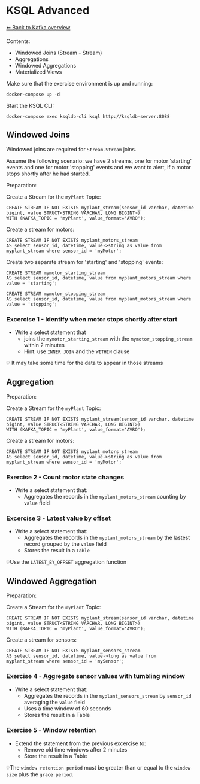 # KSQL Advanced

[⬅️ Back to Kafka overview](README.md)

Contents:
- Windowed Joins (Stream - Stream)
- Aggregations
- Windowed Aggregations
- Materialized Views

Make sure that the exercise environment is up and running:

```
docker-compose up -d
```

Start the KSQL CLI:

```
docker-compose exec ksqldb-cli ksql http://ksqldb-server:8088
```

## Windowed Joins
Windowed joins are required for `Stream-Stream` joins.

Assume the following scenario: we have 2 streams, one for motor 'starting' events and one for motor 'stopping' events and we want to 
alert, if a motor stops shortly after he had started.

Preparation:

Create a Stream for the `myPlant` Topic:
```
CREATE STREAM IF NOT EXISTS myplant_stream(sensor_id varchar, datetime bigint, value STRUCT<STRING VARCHAR, LONG BIGINT>) 
WITH (KAFKA_TOPIC = 'myPlant', value_format='AVRO');
```

Create a stream for motors:
```
CREATE STREAM IF NOT EXISTS myplant_motors_stream
AS select sensor_id, datetime, value->string as value from myplant_stream where sensor_id = 'myMotor';
```

Create two separate stream for 'starting' and 'stopping' events:
```
CREATE STREAM mymotor_starting_stream
AS select sensor_id, datetime, value from myplant_motors_stream where value = 'starting';
```

```
CREATE STREAM mymotor_stopping_stream
AS select sensor_id, datetime, value from myplant_motors_stream where value = 'stopping';
```

### Excercise 1 - Identify when motor stops shortly after start

- Write a select statement that
  - joins the `mymotor_starting_stream` with the `mymotor_stopping_stream` within 2 minutes
  - Hint: use `INNER JOIN` and the `WITHIN` clause

💡 It may take some time for the data to appear in those streams

## Aggregation

Preparation:

Create a Stream for the `myPlant` Topic:
```
CREATE STREAM IF NOT EXISTS myplant_stream(sensor_id varchar, datetime bigint, value STRUCT<STRING VARCHAR, LONG BIGINT>) 
WITH (KAFKA_TOPIC = 'myPlant', value_format='AVRO');
```

Create a stream for motors:
```
CREATE STREAM IF NOT EXISTS myplant_motors_stream
AS select sensor_id, datetime, value->string as value from myplant_stream where sensor_id = 'myMotor';
```

### Exercise 2 - Count motor state changes

- Write a select statement that:
  - Aggregates the records in the `myplant_motors_stream` counting by `value` field

### Excercise 3 - Latest value by offset

- Write a select statement that:
  - Aggregates the records in the `myplant_motors_stream` by the lastest record grouped by the `value` field
  - Stores the result in a `Table`

💡Use the `LATEST_BY_OFFSET` aggregation function

## Windowed Aggregation

Preparation:

Create a Stream for the `myPlant` Topic:
```
CREATE STREAM IF NOT EXISTS myplant_stream(sensor_id varchar, datetime bigint, value STRUCT<STRING VARCHAR, LONG BIGINT>) 
WITH (KAFKA_TOPIC = 'myPlant', value_format='AVRO');
```

Create a stream for sensors:
```
CREATE STREAM IF NOT EXISTS myplant_sensors_stream
AS select sensor_id, datetime, value->long as value from myplant_stream where sensor_id = 'mySensor';
```

### Exercise 4 - Aggregate sensor values with tumbling window

- Write a select statement that:
  - Aggregates the records in the `myplant_sensors_stream` by `sensor_id` averaging the `value` field
  - Uses a time window of 60 seconds
  - Stores the result in a Table

### Exercise 5 - Window retention

- Extend the statement from the previous excercise to:
  - Remove old time windows after 2 minutes
  - Store the result in a Table

💡The `window retention period` must be greater than or equal to the `window size` plus the `grace period`.
